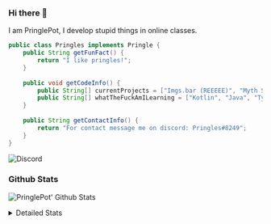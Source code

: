### Hi there 👋

I am PringlePot, I develop stupid things in online classes. 

```java
public class Pringles implements Pringle {
    public String getFunFact() {
        return "I like pringles!";
    }
    
    public void getCodeInfo() {
        public String[] currentProjects = ["Imgs.bar (REEEEE)", "Myth Sniper (Dead)"];
        public String[] whatTheFuckAmILearning = ["Kotlin", "Java", "Typescript", "NextJS"];
    }
    
    public String getContactInfo() {
        return "For contact message me on discord: Pringles#8249";
    }
}
```
![Discord](https://discord.c99.nl/widget/theme-1/226911291636318208.png)


### Github Stats
![PringlePot' Github Stats](https://github-readme-stats.vercel.app/api?username=PringlePot&show_icons=true&theme=dark)

<details>
  <summary>Detailed Stats</summary>
    
<!--START_SECTION:waka-->
![Lines of code](https://img.shields.io/badge/From%20Hello%20World%20I%27ve%20Written-96940%20lines%20of%20code-blue)

**🐱 My Github Data** 

> 🏆 557 Contributions in the Year 2021
 > 
> 📦 87.7 kB Used in Github's Storage 
 > 
> 💼 Opted to Hire
 > 
> 📜 8 Public Repositories 
 > 
> 🔑 9 Private Repositories  
 > 
**I'm an Early 🐤** 

```text
🌞 Morning    89 commits     █████░░░░░░░░░░░░░░░░░░░░   19.82% 
🌆 Daytime    180 commits    ██████████░░░░░░░░░░░░░░░   40.09% 
🌃 Evening    180 commits    ██████████░░░░░░░░░░░░░░░   40.09% 
🌙 Night      0 commits      ░░░░░░░░░░░░░░░░░░░░░░░░░   0.0%

```
📅 **I'm Most Productive on Monday** 

```text
Monday       119 commits    ██████░░░░░░░░░░░░░░░░░░░   26.5% 
Tuesday      44 commits     ██░░░░░░░░░░░░░░░░░░░░░░░   9.8% 
Wednesday    58 commits     ███░░░░░░░░░░░░░░░░░░░░░░   12.92% 
Thursday     54 commits     ███░░░░░░░░░░░░░░░░░░░░░░   12.03% 
Friday       34 commits     ██░░░░░░░░░░░░░░░░░░░░░░░   7.57% 
Saturday     59 commits     ███░░░░░░░░░░░░░░░░░░░░░░   13.14% 
Sunday       81 commits     ████░░░░░░░░░░░░░░░░░░░░░   18.04%

```


📊 **This Week I Spent My Time On** 

```text
💬 Programming Languages: 
TypeScript               12 hrs 48 mins      ███████████████████████░░   92.38% 
Other                    26 mins             ░░░░░░░░░░░░░░░░░░░░░░░░░   3.13% 
JSON                     23 mins             ░░░░░░░░░░░░░░░░░░░░░░░░░   2.79% 
JavaScript               8 mins              ░░░░░░░░░░░░░░░░░░░░░░░░░   0.98% 
YAML                     2 mins              ░░░░░░░░░░░░░░░░░░░░░░░░░   0.36%

🔥 Editors: 
VS Code                  13 hrs 36 mins      ████████████████████████░   98.16% 
Sublime Text             15 mins             ░░░░░░░░░░░░░░░░░░░░░░░░░   1.84%

```

**I Mostly Code in Java** 

```text
Java                     6 repos             ███████████░░░░░░░░░░░░░░   46.15% 
Python                   2 repos             ███░░░░░░░░░░░░░░░░░░░░░░   15.38% 
Kotlin                   1 repo              ██░░░░░░░░░░░░░░░░░░░░░░░   7.69% 
CSS                      1 repo              ██░░░░░░░░░░░░░░░░░░░░░░░   7.69% 
JavaScript               1 repo              ██░░░░░░░░░░░░░░░░░░░░░░░   7.69%

```



 Last Updated on 13/08/2021
<!--END_SECTION:waka-->
</details>
